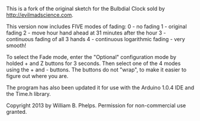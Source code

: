 This is a fork of the original sketch for the Bulbdial Clock sold by http://evilmadscience.com.

This version now includes FIVE modes of fading:
  0 - no fading
  1 - original fading 
  2 - move hour hand ahead at 31 minutes after the hour
  3 - continuous fading of all 3 hands
  4 - continuous logarithmic fading - very smooth!
  
To select the Fade mode, enter the "Optional" configuration mode by holded + and Z buttons
for 3 seconds.  Then select one of the 4 modes using the + and - buttons.  The buttons do 
not "wrap", to make it easier to figure out where you are.

The program has also been updated it for use with the Arduino 1.0.4 IDE and the Time.h library.

Copyright 2013 by William B. Phelps.  Permission for non-commercial use granted.
